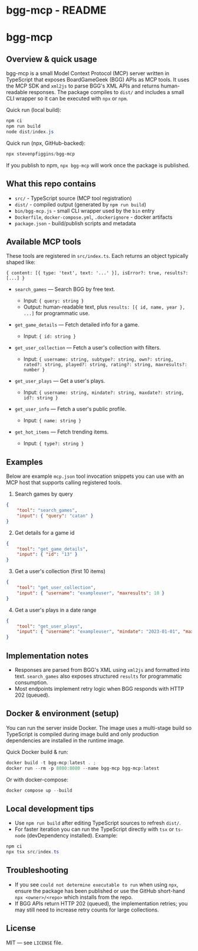 # bgg-mcp - README
# bgg-mcp

Overview & quick usage
----------------------
bgg-mcp is a small Model Context Protocol (MCP) server written in TypeScript that exposes BoardGameGeek (BGG) APIs as MCP tools. It uses the MCP SDK and `xml2js` to parse BGG's XML APIs and returns human-readable responses. The package compiles to `dist/` and includes a small CLI wrapper so it can be executed with `npx` or `npm`.

Quick run (local build):

```powershell
npm ci
npm run build
node dist/index.js
```

Quick run (npx, GitHub-backed):

```powershell
npx stevenpfiggins/bgg-mcp
```

If you publish to npm, `npx bgg-mcp` will work once the package is published.

What this repo contains
-----------------------
- `src/` - TypeScript source (MCP tool registration)
- `dist/` - compiled output (generated by `npm run build`)
- `bin/bgg-mcp.js` - small CLI wrapper used by the `bin` entry
- `Dockerfile`, `docker-compose.yml`, `.dockerignore` - docker artifacts
- `package.json` - build/publish scripts and metadata

Available MCP tools
-------------------
These tools are registered in `src/index.ts`. Each returns an object typically shaped like:

```
{ content: [{ type: 'text', text: '...' }], isError?: true, results?: [...] }
```

- `search_games` — Search BGG by free text.
	- Input: `{ query: string }`
	- Output: human-readable text, plus `results: [{ id, name, year }, ...]` for programmatic use.

- `get_game_details` — Fetch detailed info for a game.
	- Input: `{ id: string }`

- `get_user_collection` — Fetch a user's collection with filters.
	- Input: `{ username: string, subtype?: string, own?: string, rated?: string, played?: string, rating?: string, maxresults?: number }`

- `get_user_plays` — Get a user's plays.
	- Input: `{ username: string, mindate?: string, maxdate?: string, id?: string }`

- `get_user_info` — Fetch a user's public profile.
	- Input: `{ name: string }`

- `get_hot_items` — Fetch trending items.
	- Input: `{ type?: string }`

Examples
--------
Below are example `mcp.json` tool invocation snippets you can use with an MCP host that supports calling registered tools.

1) Search games by query

```json
{
	"tool": "search_games",
	"input": { "query": "catan" }
}
```

2) Get details for a game id

```json
{
	"tool": "get_game_details",
	"input": { "id": "13" }
}
```

3) Get a user's collection (first 10 items)

```json
{
	"tool": "get_user_collection",
	"input": { "username": "exampleuser", "maxresults": 10 }
}
```

4) Get a user's plays in a date range

```json
{
	"tool": "get_user_plays",
	"input": { "username": "exampleuser", "mindate": "2023-01-01", "maxdate": "2023-12-31" }
}
```

Implementation notes
--------------------
- Responses are parsed from BGG's XML using `xml2js` and formatted into text. `search_games` also exposes structured `results` for programmatic consumption.
- Most endpoints implement retry logic when BGG responds with HTTP 202 (queued).

Docker & environment (setup)
----------------------------
You can run the server inside Docker. The image uses a multi-stage build so TypeScript is compiled during image build and only production dependencies are installed in the runtime image.

Quick Docker build & run:

```powershell
docker build -t bgg-mcp:latest . ;
docker run --rm -p 8080:8080 --name bgg-mcp bgg-mcp:latest
```

Or with docker-compose:

```powershell
docker compose up --build
```

Local development tips
----------------------
- Use `npm run build` after editing TypeScript sources to refresh `dist/`.
- For faster iteration you can run the TypeScript directly with `tsx` or `ts-node` (devDependency installed). Example:

```powershell
npm ci
npx tsx src/index.ts
```

Troubleshooting
---------------
- If you see `could not determine executable to run` when using `npx`, ensure the package has been published or use the GitHub short-hand `npx <owner>/<repo>` which installs from the repo.
- If BGG APIs return HTTP 202 (queued), the implementation retries; you may still need to increase retry counts for large collections.

License
-------
MIT — see `LICENSE` file.
